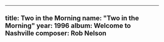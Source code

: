
---
title: Two in the Morning
name: "Two in the Morning"
year:  1996
album: Welcome to Nashville
composer: Rob Nelson
---
